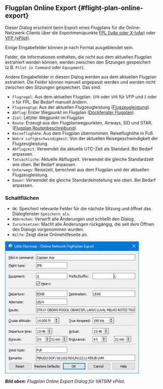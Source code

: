 ## Flugplan Online Export {#flight-plan-online-export}

Dieser Dialog erscheint beim Export eines Flugplans für die Online-Netzwerk-Clients über die Exportmenüpunkte
[FPL \(IvAp oder X-IvAp\)](MENU.md#flight-plan-formats-ivap) oder [VFP \(vPilot\)](https://www.vatsim.net/pilots/software).

Einige Eingabefelder können je nach Format ausgeblendet sein.

Felder, die Informationen enthalten, die nicht aus dem aktuellen Flugplan extrahiert werden können, werden zwischen den Sitzungen gespeichert (z.B. `Pilot in Command` oder `Equipment`).

Andere Eingabefelder in diesem Dialog werden aus dem aktuellen Flugplan extrahiert. Die Felder können manuell angepasst werden und werden nicht zwischen den Sitzungen gespeichert.
Das sind:

* `Flugregel`: Aus dem aktuellen Flugplan. `IFR` oder `VFR` für VFP und `I` oder `V` für FPL. Bei Bedarf manuell ändern.
* `Flugzeugtyp`: Aus der aktuellen Flugzeugleistung \([Flugzeugleistung](AIRCRAFTPERF.md)\).
* `Abflug`: Erster Wegpunkt im Flugplan \([Dockfenster Flugplan](FLIGHTPLAN.md)\).
* `Ziel`: Letzter Wegpunkt im Flugplan
* `Route`: Erzeugt aus den Flugplanwegpunkten, Airways, SID und STAR. \([Flugplan Routenbeschreibung](ROUTEDESCR.md)\).
* `Reiseflughöhe`: Aus dem Flugplan übernommen. Reiseflughöhe in Fuß.
* `Wahre Luftgeschwindigkeit`: Von der aktuellen Reisegeschwindigkeit der Flugzeugleistung.
* `Abflugzeit`: Verwendet die aktuelle UTC-Zeit als Standard. Bei Bedarf anpassen.
* `Tatsächliche`: Aktuelle Abflugzeit. Verwendet die gleiche Standardzeit wie oben. Bei Bedarf anpassen.
* `Unterwegs`: Reisezeit, berechnet aus dem Flugplan und der aktuellen Flugzeugleistung.
* `Dauer`: Verwendet die gleiche Standardeinstellung wie oben. Bei Bedarf anpassen.

### Schaltflächen

* `OK`: Speichert relevante Felder für die nächste Sitzung und öffnet das Dialogfenster `Speichern als`.
* `Abbrechen`: Verwirft alle Änderungen und schließt den Dialog.
* `Zurücksetzen`: Macht alle Änderungen rückgängig, die seit dem Öffnen des Dialogs vorgenommen wurden.
* `Hilfe`: Zeigt diese Onlinehilfeseite an.

![Flight Plan Online Export Dialog](../images/routeexport.jpg "Flight Plan Online Export Dialog")

_**Bild oben:** Flugplan Online Export Dialog für VATSIM vPilot._
